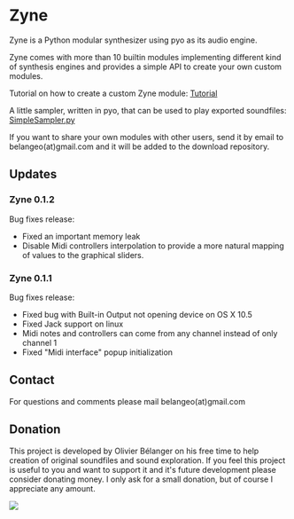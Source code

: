 # Zyne #

Zyne is a Python modular synthesizer using pyo as its audio engine.

Zyne comes with more than 10 builtin modules implementing different kind of 
synthesis engines and provides a simple API to create your own custom modules.

Tutorial on how to create a custom Zyne module:
[Tutorial](https://github.com/belangeo/zyne/blob/wiki/CustomModule.md)

A little sampler, written in pyo, that can be used to play exported soundfiles:
[SimpleSampler.py](https://github.com/belangeo/zyne/blob/master/scripts/SimpleSampler.py)

If you want to share your own modules with other users, send it by email to 
belangeo(at)gmail.com and it will be added to the download repository.

## Updates ##

### Zyne 0.1.2 ###

Bug fixes release:

  * Fixed an important memory leak
  * Disable Midi controllers interpolation to provide a more natural mapping 
  of values to the graphical sliders.

### Zyne 0.1.1 ###

Bug fixes release:

  * Fixed bug with Built-in Output not opening device on OS X 10.5
  * Fixed Jack support on linux
  * Midi notes and controllers can come from any channel instead of only 
  channel 1
  * Fixed "Midi interface" popup initialization

## Contact ##

For questions and comments please mail belangeo(at)gmail.com


## Donation ##

This project is developed by Olivier Bélanger on his free time to help 
creation of original soundfiles and sound exploration. If you feel this 
project is useful to you and want to support it and it's future development 
please consider donating money. I only ask for a small donation, but of 
course I appreciate any amount.

[![](https://www.paypal.com/en_US/i/btn/btn_donateCC_LG.gif)](https://www.paypal.com/cgi-bin/webscr?cmd=_s-xclick&hosted_button_id=9CA99DH6ES3HA)